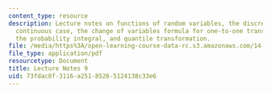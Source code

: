```yaml
---
content_type: resource
description: Lecture notes on functions of random variables, the discreet case, the
  continuous case, the change of variables formula for one-to-one transformations,
  the probability integral, and quantile transformation.
file: /media/https%3A/open-learning-course-data-rc.s3.amazonaws.com/14-30-introduction-to-statistical-methods-in-economics-spring-2009/73fdac8f3116a25185265124138c33e6_MIT14_30s09_lec09.pdf
file_type: application/pdf
resourcetype: Document
title: Lecture Notes 9
uid: 73fdac8f-3116-a251-8526-5124138c33e6
---
```

